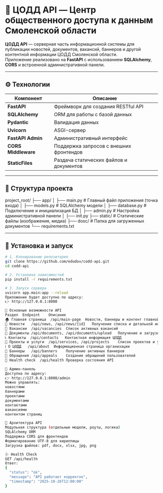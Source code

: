 # 🚦 ЦОДД API — Центр общественного доступа к данным Смоленской области

**ЦОДД API** — серверная часть информационной системы для публикации новостей, документов, вакансий, баннеров и другой контентной информации ЦОДД Смоленской области.  
Приложение реализовано на **FastAPI** с использованием **SQLAlchemy**, **CORS** и встроенной административной панели.

---

## ⚙️ Технологии

| Компонент | Описание |
|------------|-----------|
| **FastAPI** | Фреймворк для создания RESTful API |
| **SQLAlchemy** | ORM для работы с базой данных |
| **Pydantic** | Валидация данных |
| **Uvicorn** | ASGI-сервер |
| **FastAPI Admin** | Административный интерфейс |
| **CORS Middleware** | Поддержка запросов с внешних фронтендов |
| **StaticFiles** | Раздача статических файлов и документов |

---

## 📁 Структура проекта
project_root/
├── app/
│ ├── main.py # Главный файл приложения (точка входа)
│ ├── models.py # SQLAlchemy модели
│ ├── database.py # Подключение и инициализация БД
│ ├── admin.py # Настройка административной панели
│ ├── init.py
├── static/ # Статические файлы (изображения, медиа)
├── dosc/ # Папка для загруженных документов
└── requirements.txt

---

## 🚀 Установка и запуск

```bash
# 1. Клонирование репозитория
git clone https://github.com/edudov/codd-api.git
cd codd-api

# 2. Установка зависимостей
pip install -r requirements.txt

# 3. Запуск сервера
uvicorn app.main:app --reload
Приложение будет доступно по адресу:
👉 http://127.0.0.1:8000

🧠 Основные возможности API
Раздел	Endpoint	Описание
🏠 Главная страница	/api/main-page	Новости, баннеры и контент главной страницы
📰 Новости	/api/news, /api/news/{id}	Получение списка и детальной информации
💼 Вакансии	/api/vacancies	Список активных вакансий
📄 Документы	/api/documents, /api/documents/upload	Получение и загрузка документов
📞 Контакты	/api/contacts	Контактная информация ЦОДД
🧩 Проекты и услуги	/api/services, /api/projects	Список проектов и услуг
ℹ️ О ЦОДД	/api/about	Информационная страница организации
📢 Баннеры	/api/banners	Получение активных баннеров
📨 Обращения	/api/appeals	Создание обращений пользователей
💚 Health check	/api/health	Проверка состояния API

🔐 Админ-панель
Доступна по адресу:
👉 http://127.0.0.1:8000/admin
Можно управлять:
новостями
баннерами
проектами
документами
контактами
вакансиями
контентом страниц

🧱 Архитектура API
Модульная структура (отдельные модели, роуты, логика)
SQLAlchemy ORM
Поддержка CORS для фронтендов
Форматирование UTF-8 для кириллицы
Загрузка файлов: pdf, docx, xlsx, jpg, png

🩺 Health Check
GET /api/health
Ответ:
{
  "status": "ok",
  "message": "API работает корректно",
  "timestamp": "2025-10-26T12:00:00"
}
